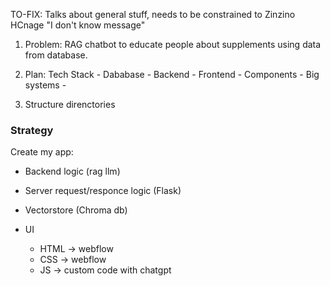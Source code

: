 TO-FIX:
Talks about general stuff, needs to be constrained to Zinzino
HCnage "I don't know message"





1. Problem: 
RAG chatbot to educate people about supplements using data from database.

2. Plan:
Tech Stack - 
Dababase - 
Backend - 
Frontend - 
Components - 
Big systems - 

3. Structure direnctories

### Strategy ###
Create my app:
- Backend logic (rag llm)
- Server request/responce logic (Flask)
- Vectorstore (Chroma db)

- UI
    - HTML -> webflow
    - CSS -> webflow
    - JS -> custom code with chatgpt